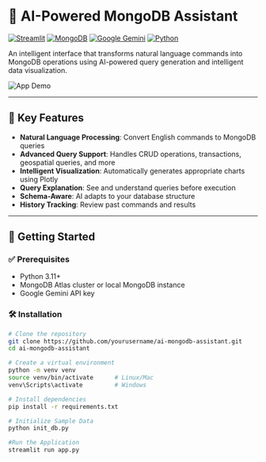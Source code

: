 # 🤖 AI-Powered MongoDB Assistant

[![Streamlit](https://img.shields.io/badge/Streamlit-FF4B4B?logo=streamlit&logoColor=white)](https://streamlit.io)
[![MongoDB](https://img.shields.io/badge/MongoDB-47A248?logo=mongodb&logoColor=white)](https://www.mongodb.com)
[![Google Gemini](https://img.shields.io/badge/Google%2520Gemini-4285F4?logo=google&logoColor=white)](https://deepmind.google/technologies/gemini/)
[![Python](https://img.shields.io/badge/Python-3.11+-3776AB?logo=python&logoColor=white)](https://www.python.org/)

An intelligent interface that transforms natural language commands into MongoDB operations using AI-powered query generation and intelligent data visualization.

![App Demo](https://img.youtube.com/vi/DEMO_VIDEO_ID/0.jpg)

---

## 🌟 Key Features

- **Natural Language Processing**: Convert English commands to MongoDB queries  
- **Advanced Query Support**: Handles CRUD operations, transactions, geospatial queries, and more  
- **Intelligent Visualization**: Automatically generates appropriate charts using Plotly  
- **Query Explanation**: See and understand queries before execution  
- **Schema-Aware**: AI adapts to your database structure  
- **History Tracking**: Review past commands and results

---

## 🚀 Getting Started

### ✅ Prerequisites

- Python 3.11+
- MongoDB Atlas cluster or local MongoDB instance
- Google Gemini API key

### 🛠️ Installation

```bash
# Clone the repository
git clone https://github.com/yourusername/ai-mongodb-assistant.git
cd ai-mongodb-assistant

# Create a virtual environment
python -m venv venv
source venv/bin/activate      # Linux/Mac
venv\Scripts\activate         # Windows

# Install dependencies
pip install -r requirements.txt

# Initialize Sample Data
python init_db.py

#Run the Application
streamlit run app.py


